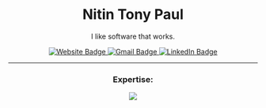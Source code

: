 <div align="center">

  <h1>Nitin Tony Paul</h1>

  <p>I like software that works.</p>

  <p>
    <a href="https://nitintonypaul.vercel.app" target="_blank" rel="noopener noreferrer">
      <img src="https://img.shields.io/badge/Website-%23000000.svg?style=for-the-badge&logo=web&logoColor=white" alt="Website Badge">
    </a>
    <a href="mailto:nitintonypaul@gmail.com">
      <img src="https://img.shields.io/badge/Gmail-EA4335?style=for-the-badge&logo=gmail&logoColor=white" alt="Gmail Badge">
    </a>
    <a href="https://linkedin.com/in/nitintonypaul" target="_blank" rel="noopener noreferrer">
      <img src="https://img.shields.io/badge/LinkedIn-%230077B5.svg?style=for-the-badge&logo=linkedin&logoColor=white" alt="LinkedIn Badge">
    </a>
  </p>

---

  <h3>Expertise:</h3>
  <p align="center">
    <a>
      <img src="https://skillicons.dev/icons?i=python,c,cpp,css,js,dart,bash,tailwind,tensorflow,blender" />
    </a>
  </p>

</div>

